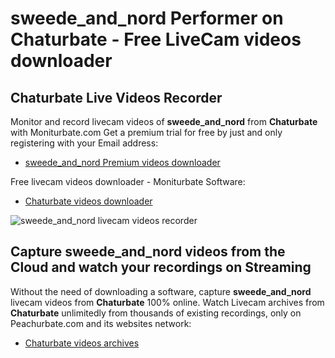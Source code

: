 # sweede_and_nord Performer on Chaturbate - Free LiveCam videos downloader

## Chaturbate Live Videos Recorder

Monitor and record livecam videos of **sweede_and_nord** from **Chaturbate** with Moniturbate.com
Get a premium trial for free by just and only registering with your Email address:
* [sweede_and_nord Premium videos downloader](https://moniturbate.com/request-demo-licence-key.html)

Free livecam videos downloader - Moniturbate Software:
* [Chaturbate videos downloader](https://moniturbate.com/moniturbate-download-software.html)

![sweede_and_nord livecam videos recorder](https://peachurnet.com/templates/moniturbate-software.png)


## Capture sweede_and_nord videos from the Cloud and watch your recordings on Streaming

Without the need of downloading a software, capture **sweede_and_nord** livecam videos from **Chaturbate** 100% online.
Watch Livecam archives from **Chaturbate** unlimitedly from thousands of existing recordings, only on Peachurbate.com and its websites network:
* [Chaturbate videos archives](https://peachurnet.com/)